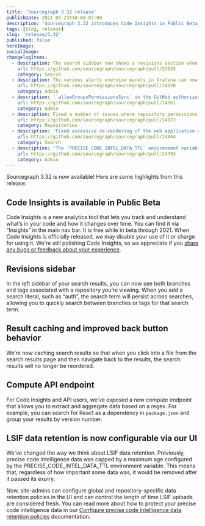 ```yaml
---
title: 'Sourcegraph 3.32 release'
publishDate: 2021-09-23T10:00-07:00
description: 'Sourcegraph 3.32 introduces Code Insights in Public Beta, a new search sidebar for navigating revisions, improved search results caching, and custom LSIF data retention policies.'
tags: [blog, release]
slug: 'release/3.32'
published: false
heroImage:
socialImage:
changelogItems:
  - description: The search sidebar now shows a revisions section when all search results are from a single repository. This makes it easier to search in and switch between different revisions.
    url: https://github.com/sourcegraph/sourcegraph/pull/23835
    category: Search
  - description: The various alerts overview panels in Grafana can now be clicked to go directly to the relevant panels and dashboards.
    url: https://github.com/sourcegraph/sourcegraph/pull/24920
    category: Admin
  - description: '`allowGroupsPermissionsSync` in the GitHub authorization provider is now required to enable the experimental GitHub teams and organization permissions caching.'
    url: https://github.com/sourcegraph/sourcegraph/pull/24561
    category: Admin
  - description: Fixed a number of issues where repository permissions sync may fail for instances with very large numbers of repositories.
    url: https://github.com/sourcegraph/sourcegraph/pull/24972
    category: Repositories
  - description: 'Fixed excessive re-rendering of the web application on every keypress in the search query input.'
    url: https://github.com/sourcegraph/sourcegraph/pull/24844
    category: Search
  - description: 'The `PRECISE_CODE_INTEL_DATA_TTL` environment variable is no longer read by the worker service. Instead, global and repository-specific data retention policies configurable in the UI by site-admins will control the length of time LSIF uploads are considered _fresh_.'
    url: https://github.com/sourcegraph/sourcegraph/pull/24793
    category: Admin
---
```


Sourcegraph 3.32 is now available! Here are some highlights from this release:

## Code Insights is available in Public Beta

Code Insights is a new analytics tool that lets you track and understand what’s in your code and how it changes over time. You can find it via “Insights” in the main nav bar. It is free while in beta through 2021. When Code Insights is officially released, we may disable your use of it or charge for using it. We're still polishing Code Insights, so we appreciate if you [share any bugs or feedback about your experience](mailto:feedback@sourcegraph.com).

## Revisions sidebar

In the left sidebar of your search results, you can now see both branches and tags associated with a repository you’re viewing. When you add a search literal, such as “auth”, the search term will persist across searches, allowing you to quickly search between branches or tags for that search term.

## Result caching and improved back button behavior

We’re now caching search results so that when you click into a file from the search results page and then navigate back to the results, the search results will no longer be reordered.

## Compute API endpoint

For Code Insights and API users, we’ve exposed a new compute endpoint that allows you to extract and aggregate data based on a regex. For example, you can search for React as a dependency in `package.json` and group your results by version number.

## LSIF data retention is now configurable via our UI

We've changed the way we think about LSIF data retention. Previously, precise code intelligence data was capped by a maximum age configured by the PRECISE_CODE_INTEL_DATA_TTL environment variable. This means that, regardless of how important some data was, it would be removed after it passed its expiry.

Now, site-admins can configure global and repository-specific data retention policies in the UI and can control the length of time LSIF uploads are considered fresh. You can read more about how to protect your precise code intelligence data in our [Configure precise code intelligence data retention policies](https://docs.sourcegraph.com/code_intelligence/how-to/configure_data_retention) documentation.

